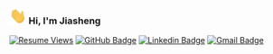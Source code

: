 ### <img src="https://github.com/JiashengWu/JiashengWu/blob/master/img/hi.gif" width="30px"> Hi, I'm Jiasheng

[![Resume Views](https://komarev.com/ghpvc/?username=JiashengWu&label=Resume+Views&style=flat&color=838689)](https://jiashengwu.com/)
[![GitHub Badge](https://img.shields.io/badge/-jiashengwu-181717?style=flat&logo=github&logoColor=white)](https://github.com/JiashengWu/)
[![Linkedin Badge](https://img.shields.io/badge/-jiashengwu-0077b5?style=flat&logo=Linkedin&logoColor=white)](https://www.linkedin.com/in/jiashengwu/)
[![Gmail Badge](https://img.shields.io/badge/-jwu.sde@gmail.com-d14836?style=flat&logo=gmail&logoColor=white)](mailto:jwu.sde@gmail.com)

<!--
**JiashengWu/JiashengWu** is a ✨ _special_ ✨ repository because its `README.md` (this file) appears on your GitHub profile.

Here are some ideas to get you started:

- 🔭 I’m currently working on ...
- 🌱 I’m currently learning ...
- 👯 I’m looking to collaborate on ...
- 🤔 I’m looking for help with ...
- 💬 Ask me about ...
- 📫 How to reach me: ...
- 😄 Pronouns: ...
- ⚡ Fun fact: ...
-->
